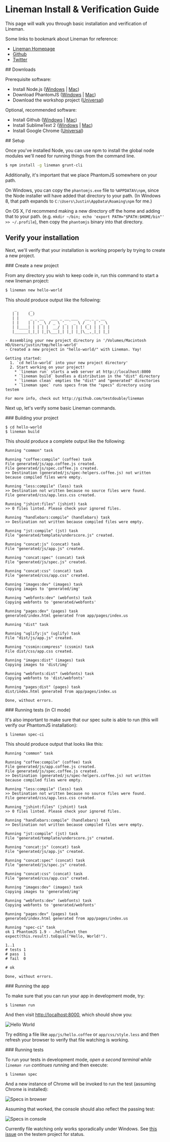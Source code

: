 # Lineman Install & Verification Guide

This page will walk you through basic installation and verification of Lineman.

Some links to bookmark about Lineman for reference:

* [Lineman Homepage](http://linemanjs.com)
* [Github](https://github.com/testdouble/lineman)
* [Twitter](http://twitter.com/linemanjs)

<div class="link" id="downloads"></div>
## Downloads

Prerequisite software:

* Install Node.js ([Windows](http://nodejs.org/dist/v0.10.18/node-v0.10.18-x86.msi) | [Mac](http://nodejs.org/dist/v0.10.18/node-v0.10.18.pkg))
* Download PhantomJS ([Windows](https://phantomjs.googlecode.com/files/phantomjs-1.9.2-windows.zip) | [Mac](https://phantomjs.googlecode.com/files/phantomjs-1.9.2-macosx.zip))
* Download the workshop project ([Universal](/img/workshop-project.zip))

Optional, recommended software:

* Install Github ([Windows](http://github-windows.s3.amazonaws.com/GitHubSetup.exe) | [Mac](https://central.github.com/mac/latest))
* Install SublimeText 2 ([Windows](http://c758482.r82.cf2.rackcdn.com/Sublime%20Text%202.0.2%20Setup.exe) | [Mac](http://c758482.r82.cf2.rackcdn.com/Sublime%20Text%202.0.2.dmg))
* Install Google Chrome ([Universal](https://www.google.com/intl/en/chrome/browser/))

<div class="link" id="setup"></div>
## Setup

Once you've installed Node, you can use npm to install the global node modules we'll need for running things from the command line.

``` bash
$ npm install -g lineman grunt-cli
```

Additionally, it's important that we place PhantomJS somewhere on your path.


<i class="icon-windows"></i> On Windows, you can copy the `phantomjs.exe` file to `%APPDATA%\npm`, since the Node installer will have added that directory to your path. (In Windows 8, that path expands to `C:\Users\Justin\AppData\Roaming\npm` for me.)

<i class="icon-apple"></i> On OS X, I'd recommend making a new directory off the home and adding that to your path. (e.g. `mkdir ~/bin; echo 'export PATH="$PATH:$HOME/bin"' >> ~/.profile`), then copy the `phantomjs` binary into that directory.

## Verify your installation

Next, we'll verify that your installation is working properly by trying to create a new project.

<div class="link" id="new"></div>
### Create a new project

From any directory you wish to keep code in, run this command to start a new lineman project:

``` bash
$ lineman new hello-world
```

This should produce output like the following:

```
    _      _
   | |    (_)
   | |     _ _ __   ___ _ __ ___   __ _ _ __
   | |    | | '_ \ / _ \ '_ ` _ \ / _` | '_ \
   | |____| | | | |  __/ | | | | | (_| | | | |
   |______|_|_| |_|\___|_| |_| |_|\__,_|_| |_|

- Assembling your new project directory in '/Volumes/Macintosh HD/Users/justin/tmp/hello-world'
- Created a new project in "hello-world/" with Lineman. Yay!

Getting started:
  1. `cd hello-world` into your new project directory'
  2. Start working on your project!
    * `lineman run` starts a web server at http://localhost:8000
    * `lineman build` bundles a distribution in the "dist" directory
    * `lineman clean` empties the "dist" and "generated" directories
    * `lineman spec` runs specs from the "specs" directory using testem

For more info, check out http://github.com/testdouble/lineman
```

Next up, let's verify some basic Lineman commands.

<div class="link" id="build"></div>
### Building your project

```
$ cd hello-world
$ lineman build
```

This should produce a complete output like the following:

```
Running "common" task

Running "coffee:compile" (coffee) task
File generated/js/app.coffee.js created.
File generated/js/spec.coffee.js created.
>> Destination (generated/js/spec-helpers.coffee.js) not written because compiled files were empty.

Running "less:compile" (less) task
>> Destination not written because no source files were found.
File generated/css/app.less.css created.

Running "jshint:files" (jshint) task
>> 0 files linted. Please check your ignored files.

Running "handlebars:compile" (handlebars) task
>> Destination not written because compiled files were empty.

Running "jst:compile" (jst) task
File "generated/template/underscore.js" created.

Running "concat:js" (concat) task
File "generated/js/app.js" created.

Running "concat:spec" (concat) task
File "generated/js/spec.js" created.

Running "concat:css" (concat) task
File "generated/css/app.css" created.

Running "images:dev" (images) task
Copying images to 'generated/img'

Running "webfonts:dev" (webfonts) task
Copying webfonts to 'generated/webfonts'

Running "pages:dev" (pages) task
generated/index.html generated from app/pages/index.us

Running "dist" task

Running "uglify:js" (uglify) task
File "dist/js/app.js" created.

Running "cssmin:compress" (cssmin) task
File dist/css/app.css created.

Running "images:dist" (images) task
Copying images to 'dist/img'

Running "webfonts:dist" (webfonts) task
Copying webfonts to 'dist/webfonts'

Running "pages:dist" (pages) task
dist/index.html generated from app/pages/index.us

Done, without errors.
```

<div class="link" id="spec-ci"></div>
### Running tests (in CI mode)

It's also important to make sure that our spec suite is able to run (this will verify our PhantomJS installation):

```
$ lineman spec-ci
```

This should produce output that looks like this:

```
Running "common" task

Running "coffee:compile" (coffee) task
File generated/js/app.coffee.js created.
File generated/js/spec.coffee.js created.
>> Destination (generated/js/spec-helpers.coffee.js) not written because compiled files were empty.

Running "less:compile" (less) task
>> Destination not written because no source files were found.
File generated/css/app.less.css created.

Running "jshint:files" (jshint) task
>> 0 files linted. Please check your ignored files.

Running "handlebars:compile" (handlebars) task
>> Destination not written because compiled files were empty.

Running "jst:compile" (jst) task
File "generated/template/underscore.js" created.

Running "concat:js" (concat) task
File "generated/js/app.js" created.

Running "concat:spec" (concat) task
File "generated/js/spec.js" created.

Running "concat:css" (concat) task
File "generated/css/app.css" created.

Running "images:dev" (images) task
Copying images to 'generated/img'

Running "webfonts:dev" (webfonts) task
Copying webfonts to 'generated/webfonts'

Running "pages:dev" (pages) task
generated/index.html generated from app/pages/index.us

Running "spec-ci" task
ok 1 PhantomJS 1.9 - .helloText then expect(this.result).toEqual("Hello, World!").

1..1
# tests 1
# pass  1
# fail  0

# ok

Done, without errors.
```

<div class="link" id="run"></div>
### Running the app

To make sure that you can run your app in development mode, try:

```
$ lineman run
```

And then visit [http://localhost:8000](http://localhost:8000), which should show you:

![Hello World](/img/hello-world.png)

Try editing a file like `app/js/hello.coffee` or `app/css/style.less` and then refresh your browser to verify that file watching is working.

<div class="link" id="spec"></div>
### Running tests

To run your tests in development mode, *open a second terminal while `lineman run` continues running* and then execute:

```
$ lineman spec
```

And a new instance of Chrome will be invoked to run the test (assuming Chrome is installed):

![Specs in browser](/img/spec-browser.png)

Assuming that worked, the console should also reflect the passing test:

![Specs in console](/img/spec-cli.png)

Currently file watching only works sporadically under Windows. See [this issue](https://github.com/airportyh/testem/issues/293) on the testem project for status.
